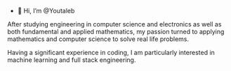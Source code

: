 - 👋 Hi, I’m @Youtaleb

After studying engineering in computer science and electronics as well as both fundamental and applied mathematics, my passion turned to applying mathematics and computer science to solve real life problems.

Having a significant experience in coding, I am particularly interested in machine learning and full stack engineering.
